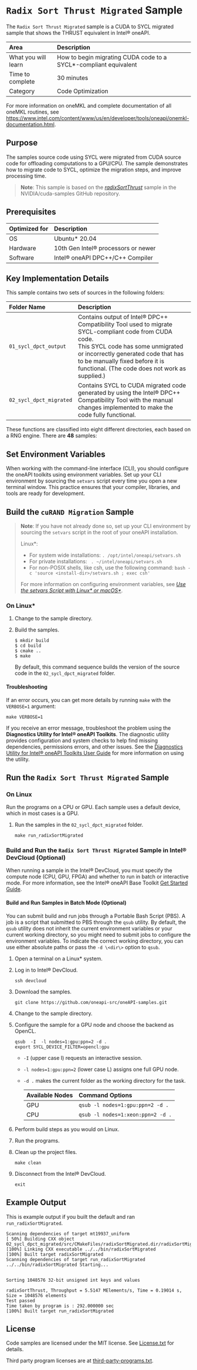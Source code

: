 # `Radix Sort Thrust Migrated` Sample

The `Radix Sort Thrust Migrated` sample is a CUDA to SYCL migrated sample that shows the THRUST equivalent in Intel® oneAPI. 

| Area                   | Description
|:---                    |:---
| What you will learn    | How to begin migrating CUDA code to a SYCL*-compliant equivalent
| Time to complete       | 30 minutes
| Category               | Code Optimization

For more information on oneMKL and complete documentation of all oneMKL routines, see https://www.intel.com/content/www/us/en/developer/tools/oneapi/onemkl-documentation.html.

## Purpose

The samples source code using SYCL were migrated from CUDA source code for offloading computations to a GPU/CPU. The sample demonstrates how to migrate code to SYCL, optimize the migration steps, and improve processing time.

>**Note**: This sample is based on the [*radixSortThrust*](https://github.com/NVIDIA/cuda-samples/tree/master/Samples/2_Concepts_and_Techniques/radixSortThrust) sample in the NVIDIA/cuda-samples GitHub repository.

## Prerequisites

| Optimized for         | Description
|:---                   |:---
| OS                    | Ubuntu* 20.04
| Hardware              | 10th Gen Intel® processors or newer
| Software              | Intel® oneAPI DPC++/C++ Compiler

## Key Implementation Details

This sample contains two sets of sources in the following folders:

| Folder Name             | Description
|:---                     |:---
| `01_sycl_dpct_output`   | Contains output of Intel® DPC++ Compatibility Tool used to migrate SYCL-compliant code from CUDA code. <br> This SYCL code has some unmigrated or incorrectly generated code that has to be manually fixed before it is functional. (The code does not work as supplied.)
| `02_sycl_dpct_migrated` | Contains SYCL to CUDA migrated code generated by using the Intel® DPC++ Compatibility Tool with the manual changes implemented to make the code fully functional.

These functions are classified into eight different directories, each based on a RNG engine. There are **48** samples:

## Set Environment Variables

When working with the command-line interface (CLI), you should configure the oneAPI toolkits using environment variables. Set up your CLI environment by sourcing the `setvars` script every time you open a new terminal window. This practice ensures that your compiler, libraries, and tools are ready for development.

## Build the `cuRAND Migration` Sample

> **Note**: If you have not already done so, set up your CLI
> environment by sourcing  the `setvars` script in the root of your oneAPI installation.
>
> Linux*:
> - For system wide installations: `. /opt/intel/oneapi/setvars.sh`
> - For private installations: ` . ~/intel/oneapi/setvars.sh`
> - For non-POSIX shells, like csh, use the following command: `bash -c 'source <install-dir>/setvars.sh ; exec csh'`
>
> For more information on configuring environment variables, see *[Use the setvars Script with Linux* or macOS*](https://www.intel.com/content/www/us/en/develop/documentation/oneapi-programming-guide/top/oneapi-development-environment-setup/use-the-setvars-script-with-linux-or-macos.html)*.

### On Linux*

1. Change to the sample directory.
2. Build the samples.
   ```
   $ mkdir build
   $ cd build
   $ cmake ..
   $ make
   ```

   By default, this command sequence builds the version of the source code in the  `02_sycl_dpct_migrated` folder.

#### Troubleshooting

If an error occurs, you can get more details by running `make` with
the `VERBOSE=1` argument:
```
make VERBOSE=1
```
If you receive an error message, troubleshoot the problem using the **Diagnostics Utility for Intel® oneAPI Toolkits**. The diagnostic utility provides configuration and system checks to help find missing dependencies, permissions errors, and other issues. See the [Diagnostics Utility for Intel® oneAPI Toolkits User Guide](https://www.intel.com/content/www/us/en/develop/documentation/diagnostic-utility-user-guide/top.html) for more information on using the utility.


## Run the `Radix Sort Thrust Migrated` Sample

### On Linux

Run the programs on a CPU or GPU. Each sample uses a default device, which in most cases is a GPU.

1. Run the samples in the `02_sycl_dpct_migrated` folder.
   ```
   make run_radixSortMigrated
   ```

### Build and Run the `Radix Sort Thrust Migrated` Sample in Intel® DevCloud (Optional)

When running a sample in the Intel® DevCloud, you must specify the compute node (CPU, GPU, FPGA) and whether to run in batch or interactive mode. For more information, see the Intel® oneAPI Base Toolkit [Get Started Guide](https://devcloud.intel.com/oneapi/get_started/).

#### Build and Run Samples in Batch Mode (Optional)

You can submit build and run jobs through a Portable Bash Script (PBS). A job is a script that submitted to PBS through the `qsub` utility. By default, the `qsub` utility does not inherit the current environment variables or your current working directory, so you might need to submit jobs to configure the environment variables. To indicate the correct working directory, you can use either absolute paths or pass the `-d \<dir\>` option to `qsub`.

1. Open a terminal on a Linux* system.
2. Log in to Intel® DevCloud.
   ```
   ssh devcloud
   ```
3. Download the samples.
   ```
   git clone https://github.com/oneapi-src/oneAPI-samples.git
   ```
4. Change to the sample directory.
5. Configure the sample for a GPU node and choose the backend as OpenCL.
   ```
   qsub  -I  -l nodes=1:gpu:ppn=2 -d .
   export SYCL_DEVICE_FILTER=opencl:gpu
   ```
   - `-I` (upper case I) requests an interactive session.
   - `-l nodes=1:gpu:ppn=2` (lower case L) assigns one full GPU node.
   - `-d .` makes the current folder as the working directory for the task.

     |Available Nodes  |Command Options
     |:---             |:---
     | GPU	           |`qsub -l nodes=1:gpu:ppn=2 -d .`
     | CPU	           |`qsub -l nodes=1:xeon:ppn=2 -d .`

6. Perform build steps as you would on Linux.
7. Run the programs.
8. Clean up the project files.
   ```
   make clean
   ```
9. Disconnect from the Intel® DevCloud.
   ```
   exit
   ```

## Example Output

This is example output if you built the default and ran `run_radixSortMigrated`.

```
Scanning dependencies of target mt19937_uniform
[ 50%] Building CXX object 02_sycl_dpct_migrated/src/CMakeFiles/radixSortMigrated.dir/radixSortMigrated.cpp.o
[100%] Linking CXX executable ../../bin/radixSortMigrated
[100%] Built target radixSortMigrated
Scanning dependencies of target run_radixSortMigrated
../../bin/radixSortMigrated Starting...


Sorting 1048576 32-bit unsigned int keys and values

radixSortThrust, Throughput = 5.5147 MElements/s, Time = 0.19014 s, Size = 1048576 elements
Test passed
Time taken by program is : 292.000000 sec 
[100%] Built target run_radixSortMigrated

```

## License

Code samples are licensed under the MIT license. See
[License.txt](https://github.com/oneapi-src/oneAPI-samples/blob/master/License.txt) for details.

Third party program licenses are at [third-party-programs.txt](https://github.com/oneapi-src/oneAPI-samples/blob/master/third-party-programs.txt).
